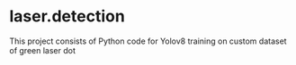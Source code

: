 # laser.detection
This project consists of Python code for Yolov8 training on custom dataset of green laser dot
